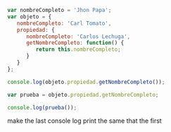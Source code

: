 ```javascript
var nombreCompleto = 'Jhon Papa';
var objeto = {
   nombreCompleto: 'Carl Tomato',
   propiedad: {
      nombreCompleto: 'Carlos Lechuga',
      getNombreCompleto: function() {
         return this.nombreCompleto;
      }
   }
};

console.log(objeto.propiedad.getNombreCompleto());

var prueba = objeto.propiedad.getNombreCompleto;

console.log(prueba());
```

make the last console log print the same that the first
